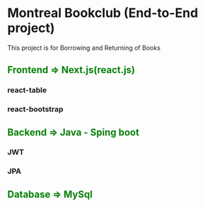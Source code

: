 # Montreal Bookclub (End-to-End project)
This project is for Borrowing and Returning of Books

## <span style="color: green"> Frontend	=>	Next.js(react.js) </span>
### react-table
### react-bootstrap
## <span style="color: green"> Backend		=> Java - Sping boot </span>
### JWT
### JPA
			
## <span style="color: green"> Database	=> MySql </span>
